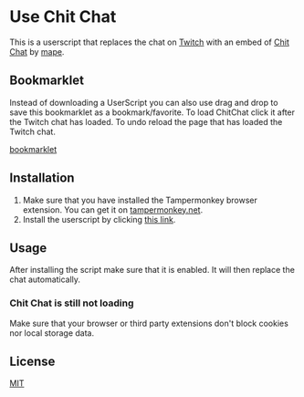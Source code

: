 # Use Chit Chat

This is a userscript that replaces the chat on [Twitch](https://twitch.tv) with an embed of [Chit Chat](https://chitchat.ma.pe/) by [mape](https://twitter.com/mape).

## Bookmarklet

Instead of downloading a UserScript you can also use drag and drop to save this bookmarklet as a bookmark/favorite. To load ChitChat click it after the Twitch chat has loaded. To undo reload the page that has loaded the Twitch chat.

[bookmarklet](javascript:(function()%7Bvar%20jsCode%20%3D%20document.createElement('script')%3B%0AjsCode.setAttribute('src'%2C%20'https%3A%2F%2Fgithub.com%2FMarcGamesons%2Ftwitch-userscript-use-chitchat%2Fblob%2Fmaster%2Fbookmarklet.js')%3B%0Adocument.body.appendChild(jsCode)%3B%7D)()%3B)

## Installation

1. Make sure that you have installed the Tampermonkey browser extension. You can get it on [tampermonkey.net](https://www.tampermonkey.net/).
2. Install the userscript by clicking [this link](https://github.com/MarcGamesons/twitch-userscript-use-chitchat/raw/master/use-chitchat.user.js).

## Usage

After installing the script make sure that it is enabled. It will then replace the chat automatically.

### Chit Chat is still not loading
Make sure that your browser or third party extensions don't block cookies nor local storage data.

## License

[MIT](https://choosealicense.com/licenses/mit/)
